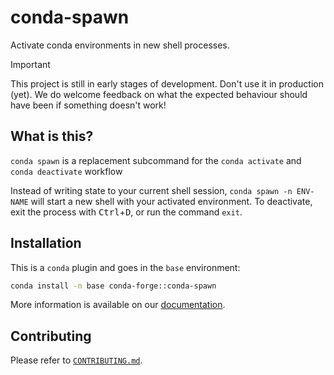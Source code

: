 # conda-spawn

Activate conda environments in new shell processes.

> [!IMPORTANT]
> This project is still in early stages of development. Don't use it in production (yet).
> We do welcome feedback on what the expected behaviour should have been if something doesn't work!

## What is this?

`conda spawn` is a replacement subcommand for the `conda activate` and `conda deactivate` workflow

Instead of writing state to your current shell session, `conda spawn -n ENV-NAME` will start a new shell with your activated environment. To deactivate, exit the process with <kbd>Ctrl</kbd>+<kbd>D</kbd>, or run the command `exit`.

## Installation

This is a `conda` plugin and goes in the `base` environment:

```bash
conda install -n base conda-forge::conda-spawn
```

More information is available on our [documentation](https://conda-incubator.github.io/conda-spawn).

## Contributing

Please refer to [`CONTRIBUTING.md`](/CONTRIBUTING.md).

